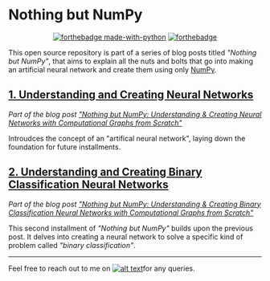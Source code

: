 # Nothing but NumPy

<div align='center'>
   
[![forthebadge made-with-python](http://ForTheBadge.com/images/badges/made-with-python.svg)](https://www.python.org/)
[![forthebadge](https://forthebadge.com/images/badges/built-with-love.svg)](https://forthebadge.com)
</div>
  
This open source repository is part of a series of blog posts titled _"Nothing but NumPy"_, that aims to explain all the nuts
and bolts that go into making an artificial neural network and create them using only [NumPy](https://numpy.org/).


## [1. Understanding and Creating Neural Networks](/Understanding_and_Creating_NNs)

_Part of the blog post ["Nothing but NumPy: Understanding &amp; Creating Neural Networks with Computational Graphs from Scratch"](https://medium.com/@rafayak/nothing-but-numpy-understanding-creating-neural-networks-with-computational-graphs-from-scratch-6299901091b0)_

Introudces the concept of an "artifical neural network", laying down the foundation for future installments.


## [2. Understanding and Creating Binary Classification Neural Networks](/Understanding_and_Creating_Binary_Classification_NNs)
_Part of the blog post ["Nothing but NumPy: Understanding &amp; Creating Binary Classification Neural Networks with Computational Graphs from Scratch"](https://medium.com/@rafayak/nothing-but-numpy-understanding-creating-binary-classification-neural-networks-with-e746423c8d5c)_


This second installment of _"Nothing but NumPy"_ builds upon the previous post. It delves into creating a neural network to solve a
specific kind of problem called _"binary classification"_.  



___



Feel free to reach out to me on [![alt text][1.2]][1]for any queries.

[1.2]: http://i.imgur.com/wWzX9uB.png (twitter icon without padding)
[1]: https://twitter.com/RafayAK 
